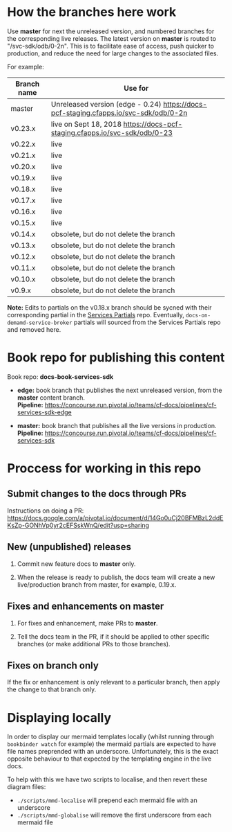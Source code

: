 
# How the branches here work

Use **master** for next the unreleased version, and numbered branches for the corresponding live releases.
The latest version on **master** is routed to "/svc-sdk/odb/0-2n". This is to facilitate ease of access, push quicker to production, and reduce the need for large changes to the associated files.

For example:

| Branch name     | Use for|
|-----------------| ------|
| master          | Unreleased version (edge - 0.24) https://docs-pcf-staging.cfapps.io/svc-sdk/odb/0-2n|
| v0.23.x         | live on Sept 18, 2018 https://docs-pcf-staging.cfapps.io/svc-sdk/odb/0-23|
| v0.22.x         | live |
| v0.21.x         | live |
| v0.20.x         | live |
| v0.19.x         | live | 
| v0.18.x         | live | 
| v0.17.x         | live | 
| v0.16.x         | live |
| v0.15.x         | live |
| v0.14.x         | obsolete, but do not delete the branch | 
| v0.13.x         | obsolete, but do not delete the branch | 
| v0.12.x         | obsolete, but do not delete the branch | 
| v0.11.x         | obsolete, but do not delete the branch | 
| v0.10.x         | obsolete, but do not delete the branch | 
| v0.9.x          | obsolete, but do not delete the branch | 

**Note:** Edits to partials on the v0.18.x branch should be sycned with their corresponding partial in the [Services Partials](https://github.com/pivotal/docs-services-partials) repo. Eventually, `docs-on-demamd-service-broker` partials will sourced from the Services Partials repo and removed here. 

# Book repo for publishing this content

Book repo: **docs-book-services-sdk**

* **edge:** book branch that publishes the next unreleased version, from the **master** content branch. <br>**Pipeline:** https://concourse.run.pivotal.io/teams/cf-docs/pipelines/cf-services-sdk-edge

* **master:** book branch that publishes all the live versions in production. <br>**Pipeline:** https://concourse.run.pivotal.io/teams/cf-docs/pipelines/cf-services-sdk

# Proccess for working in this repo

## Submit changes to the docs through PRs

Instructions on doing a PR: https://docs.google.com/a/pivotal.io/document/d/14Go0uCj20BFMBzL2ddEKsZp-GONhVp0yr2cEFSskWnQ/edit?usp=sharing

## New (unpublished) releases

1. Commit new feature docs to **master** only.

2. When the release is ready to publish, the docs team will create a new live/production branch from master, for example, 0.19.x.

## Fixes and enhancements on master

1. For fixes and enhancement, make PRs to **master**.

2. Tell the docs team in the PR, if it should be applied to other specific branches (or make additional PRs to those branches).

## Fixes on branch only

If the fix or enhancement is only relevant to a particular branch, then apply the change to that branch only.

# Displaying locally

In order to display our mermaid templates locally (whilst running through `bookbinder watch` for example) the mermaid partials are expected to have file names preprended with an underscore. Unfortunately, this is the exact opposite behaviour to that expected by the templating engine in the live docs.

To help with this we have two scripts to localise, and then revert these diagram files:
* `./scripts/mmd-localise` will prepend each mermaid file with an underscore
* `./scripts/mmd-globalise` will remove the first underscore from each mermaid file

